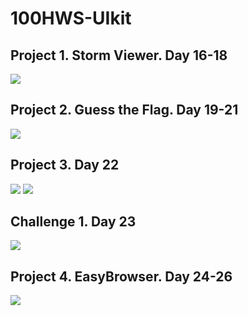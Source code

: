 # 100HWS-UIkit

## Project 1. Storm Viewer. Day 16-18
![](Project1/images/project1.gif)

## Project 2. Guess the Flag. Day 19-21
![](GuessTheFlag/images/Simulator%20Screen%20Recording%20-%20iPhone%2012%20-%202021-06-15%20at%2017.11.34.gif)

## Project 3. Day 22
![](Project%203/Project%203/images/proj3.2.gif)
![](Project%203/Project%203/images/proj3.gif)

## Challenge 1. Day 23
![](Challange%201/images/chal1.gif)

## Project 4. EasyBrowser. Day 24-26
![](EasyBrowser/images/proj4.gif)
